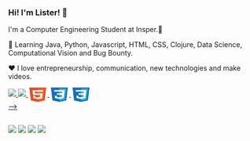 ### Hi! I'm Lister! 👋

I'm a Computer Engineering Student at Insper.🦊

🌱 Learning Java, Python, Javascript, HTML, CSS, Clojure, Data Science, Computational Vision and Bug Bounty.

❤  I love entrepreneurship, communication, new technologies and make videos.

<div>
  
  <a href="https://github.com/listerogusuku">
<!--   <img height="180em" src="https://github-readme-stats.vercel.app/api?username=listerogusuku&theme=blue-green_icons=true)"/> -->
  <img height="160em" src="https://github-readme-stats.vercel.app/api?username=listerogusuku&show_icons=true&theme=dark&include_all_commits=true&count_private=true"/>

<!--   <img height="180em" src="https://github-readme-stats.vercel.app/api?username=listerogusuku&show_icons=true&theme=dracula&include_all_commits=true&count_private=true"/> -->
  <img height="160em" src="https://github-readme-stats.vercel.app/api/top-langs/?username=listerogusuku&layout=compact&langs_count=7&theme=dark"/>
<!-- </div>
<div style="display: inline_block"><br>
  <img align="center" alt="Rafa-Python" height="30" width="40" src="https://raw.githubusercontent.com/devicons/devicon/master/icons/python/python-original.svg">
  <img align="center" alt="Rafa-Js" height="30" width="40" src="https://raw.githubusercontent.com/devicons/devicon/master/icons/javascript/javascript-plain.svg">
<!--   <img align="center" alt="Rafa-React" height="30" width="40" src="https://raw.githubusercontent.com/devicons/devicon/master/icons/react/react-original.svg"> -->
  <img align="center" alt="Rafa-HTML" height="30" width="40" src="https://raw.githubusercontent.com/devicons/devicon/master/icons/html5/html5-original.svg">
  <img align="center" alt="Rafa-CSS" height="30" width="40" src="https://raw.githubusercontent.com/devicons/devicon/master/icons/css3/css3-original.svg">
  <img align="center" alt="Rafa-CSS" height="30" width="40" src="https://raw.githubusercontent.com/devicons/devicon/master/icons/css3/css3-original.svg">
<!--   <img align="center" alt="Rafa-Csharp" height="30" width="40" src="https://raw.githubusercontent.com/devicons/devicon/master/icons/csharp/csharp-original.svg"> -->
<!--   <img align="right" alt="Rafa-yoda" src="https://cdn.discordapp.com/attachments/795358919417397249/825430589581688872/hi.gif"> -->
</div> -->
  
  ##
 
<div> 
  <a href="https://www.youtube.com/c/ListerTutoriaisTM" target="_blank"><img src="https://img.shields.io/badge/YouTube-FF0000?style=for-the-badge&logo=youtube&logoColor=white" target="_blank"></a>
  <a href="https://www.instagram.com/listerogusuku_" target="_blank"><img src="https://img.shields.io/badge/-Instagram-%23E4405F?style=for-the-badge&logo=instagram&logoColor=white" target="_blank"></a>
  <a href = "mailto:listertutoriais@gmail.com"><img src="https://img.shields.io/badge/Gmail-D14836?style=for-the-badge&logo=gmail&logoColor=white" target="_blank"></a>
  <a href="https://www.linkedin.com/in/lister-ogusuku-ribeiro-6a1052148/" target="_blank"><img src="https://img.shields.io/badge/-LinkedIn-%230077B5?style=for-the-badge&logo=linkedin&logoColor=white" target="_blank"></a> 
 
<!--   ![Snake animation](https://github.com/listerogusuku/listerogusuku/blob/output/github-contribution-grid-snake.svg) -->
 
</div>

